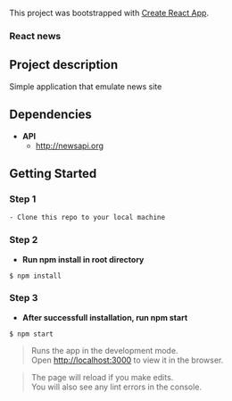 This project was bootstrapped with [Create React App](https://github.com/facebook/create-react-app).

### React news

## Project description

Simple application that emulate news site

## Dependencies 

- **API** 
	- http://newsapi.org

## Getting Started

### Step 1

    - Clone this repo to your local machine
    
### Step 2

- **Run <b>npm install</b> in root directory** 

```shell
$ npm install
```

### Step 3

- **After successfull installation, run <b>npm start</b>** 

```shell
$ npm start
```

>Runs the app in the development mode.<br />
>Open [http://localhost:3000](http://localhost:3000) to view it in the browser.

>The page will reload if you make edits.<br />
>You will also see any lint errors in the console.
